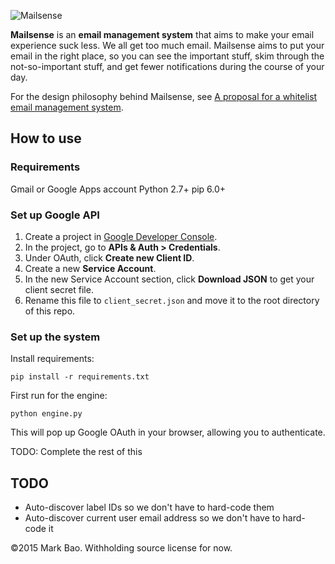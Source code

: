 ![Mailsense](http://i.imgur.com/aedUnj4.png)

**Mailsense** is an **email management system** that aims to make your email experience suck less. We all get too much email. Mailsense aims to put your email in the right place, so you can see the important stuff, skim through the not-so-important stuff, and get fewer notifications during the course of your day.

For the design philosophy behind Mailsense, see [A proposal for a whitelist email management system](http://markbao.com/notes/organizing-email).

## How to use

### Requirements

Gmail or Google Apps account
Python 2.7+
pip 6.0+

### Set up Google API

1. Create a project in [Google Developer Console](https://console.developers.google.com/project).
2. In the project, go to **APIs & Auth > Credentials**.
3. Under OAuth, click **Create new Client ID**.
4. Create a new **Service Account**.
5. In the new Service Account section, click **Download JSON** to get your client secret file.
6. Rename this file to `client_secret.json` and move it to the root directory of this repo.

### Set up the system

Install requirements:

````
pip install -r requirements.txt
````

First run for the engine:

````
python engine.py
````

This will pop up Google OAuth in your browser, allowing you to authenticate.

TODO: Complete the rest of this

## TODO

- Auto-discover label IDs so we don't have to hard-code them
- Auto-discover current user email address so we don't have to hard-code it

©2015 Mark Bao. Withholding source license for now.